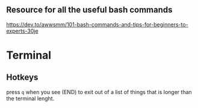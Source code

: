 ## Resource for all the useful bash commands

https://dev.to/awwsmm/101-bash-commands-and-tips-for-beginners-to-experts-30je

# Terminal

## Hotkeys

press `q` when you see (END) to exit out of a list of things that is longer than the terminal lenght.
